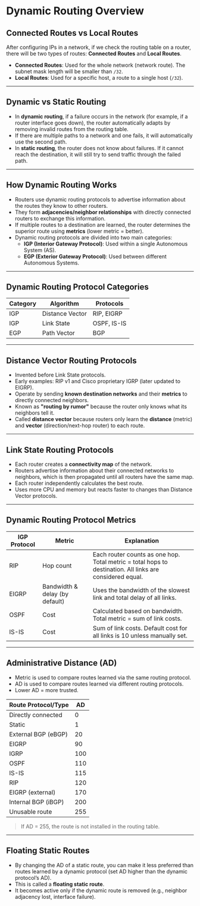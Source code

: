 # Dynamic Routing Overview

## Connected Routes vs Local Routes

After configuring IPs in a network, if we check the routing table on a router, there will be two types of routes: **Connected Routes** and **Local Routes**.

- **Connected Routes**: Used for the whole network (network route). The subnet mask length will be smaller than `/32`.
- **Local Routes**: Used for a specific host, a route to a single host (`/32`).

---

## Dynamic vs Static Routing

- In **dynamic routing**, if a failure occurs in the network (for example, if a router interface goes down), the router automatically adapts by removing invalid routes from the routing table.
- If there are multiple paths to a network and one fails, it will automatically use the second path.
- In **static routing**, the router does not know about failures. If it cannot reach the destination, it will still try to send traffic through the failed path.

---

## How Dynamic Routing Works

- Routers use dynamic routing protocols to advertise information about the routes they know to other routers.
- They form **adjacencies/neighbor relationships** with directly connected routers to exchange this information.
- If multiple routes to a destination are learned, the router determines the superior route using **metrics** (lower metric = better).
- Dynamic routing protocols are divided into two main categories:
  - **IGP (Interior Gateway Protocol)**: Used within a single Autonomous System (AS).
  - **EGP (Exterior Gateway Protocol)**: Used between different Autonomous Systems.

---

## Dynamic Routing Protocol Categories

| Category | Algorithm | Protocols |
| --- | --- | --- |
| IGP | Distance Vector | RIP, EIGRP |
| IGP | Link State | OSPF, IS-IS |
| EGP | Path Vector | BGP |

---

## Distance Vector Routing Protocols

- Invented before Link State protocols.
- Early examples: RIP v1 and Cisco proprietary IGRP (later updated to EIGRP).
- Operate by sending **known destination networks** and their **metrics** to directly connected neighbors.
- Known as **"routing by rumor"** because the router only knows what its neighbors tell it.
- Called **distance vector** because routers only learn the **distance** (metric) and **vector** (direction/next-hop router) to each route.

---

## Link State Routing Protocols

- Each router creates a **connectivity map** of the network.
- Routers advertise information about their connected networks to neighbors, which is then propagated until all routers have the same map.
- Each router independently calculates the best route.
- Uses more CPU and memory but reacts faster to changes than Distance Vector protocols.

---

## Dynamic Routing Protocol Metrics

| IGP Protocol | Metric | Explanation |
| --- | --- | --- |
| RIP | Hop count | Each router counts as one hop. Total metric = total hops to destination. All links are considered equal. |
| EIGRP | Bandwidth & delay (by default) | Uses the bandwidth of the slowest link and total delay of all links. |
| OSPF | Cost | Calculated based on bandwidth. Total metric = sum of link costs. |
| IS-IS | Cost | Sum of link costs. Default cost for all links is 10 unless manually set. |

---

## Administrative Distance (AD)

- Metric is used to compare routes learned via the same routing protocol.
- AD is used to compare routes learned via different routing protocols.
- Lower AD = more trusted.

| Route Protocol/Type | AD |
| --- | --- |
| Directly connected | 0 |
| Static | 1 |
| External BGP (eBGP) | 20 |
| EIGRP | 90 |
| IGRP | 100 |
| OSPF | 110 |
| IS-IS | 115 |
| RIP | 120 |
| EIGRP (external) | 170 |
| Internal BGP (iBGP) | 200 |
| Unusable route | 255 |

> If AD = 255, the route is not installed in the routing table.

---

## Floating Static Routes

- By changing the AD of a static route, you can make it less preferred than routes learned by a dynamic protocol (set AD higher than the dynamic protocol’s AD).
- This is called a **floating static route**.
- It becomes active only if the dynamic route is removed (e.g., neighbor adjacency lost, interface failure).


